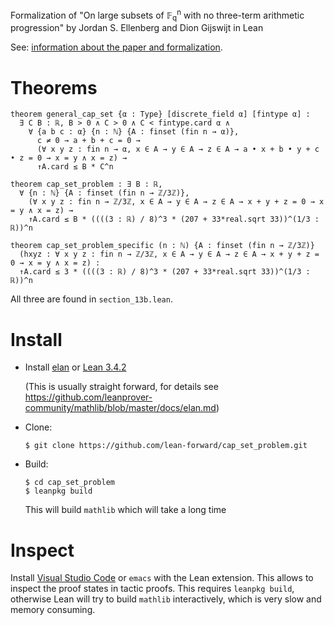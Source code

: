 Formalization of "On large subsets of 𝔽<sub>q</sub><sup>n</sup> with no three-term arithmetic progression" by Jordan S. Ellenberg and Dion Gijswijt in Lean

See: [information about the paper and formalization](https://lean-forward.github.io/e-g/).

Theorems
==

```lean
theorem general_cap_set {α : Type} [discrete_field α] [fintype α] :
  ∃ C B : ℝ, B > 0 ∧ C > 0 ∧ C < fintype.card α ∧
    ∀ {a b c : α} {n : ℕ} {A : finset (fin n → α)},
      c ≠ 0 → a + b + c = 0 →
      (∀ x y z : fin n → α, x ∈ A → y ∈ A → z ∈ A → a • x + b • y + c • z = 0 → x = y ∧ x = z) →
      ↑A.card ≤ B * C^n

theorem cap_set_problem : ∃ B : ℝ,
  ∀ {n : ℕ} {A : finset (fin n → ℤ/3ℤ)},
    (∀ x y z : fin n → ℤ/3ℤ, x ∈ A → y ∈ A → z ∈ A → x + y + z = 0 → x = y ∧ x = z) →
    ↑A.card ≤ B * ((((3 : ℝ) / 8)^3 * (207 + 33*real.sqrt 33))^(1/3 : ℝ))^n

theorem cap_set_problem_specific (n : ℕ) {A : finset (fin n → ℤ/3ℤ)}
  (hxyz : ∀ x y z : fin n → ℤ/3ℤ, x ∈ A → y ∈ A → z ∈ A → x + y + z = 0 → x = y ∧ x = z) :
  ↑A.card ≤ 3 * ((((3 : ℝ) / 8)^3 * (207 + 33*real.sqrt 33))^(1/3 : ℝ))^n
```

All three are found in `section_13b.lean`.

Install
==

* Install [elan](https://github.com/Kha/elan) or [Lean 3.4.2](https://github.com/leanprover/lean/releases/tag/v3.4.2)

  (This is usually straight forward, for details see https://github.com/leanprover-community/mathlib/blob/master/docs/elan.md)

* Clone:
  ```
  $ git clone https://github.com/lean-forward/cap_set_problem.git
  ```

* Build:
  ```
  $ cd cap_set_problem
  $ leanpkg build
  ```

  This will build `mathlib` which will take a long time


Inspect
==

Install [Visual Studio Code](https://code.visualstudio.com/) or `emacs` with the Lean extension. This allows to inspect the proof states in tactic proofs. This requires `leanpkg build`, otherwise Lean will try to build `mathlib` interactively, which is very slow and memory consuming.
